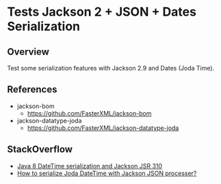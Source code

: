 # Tests Jackson 2 + JSON + Dates Serialization

## Overview

Test some serialization features with Jackson 2.9 and Dates (Joda Time).

## References

- jackson-bom
    - https://github.com/FasterXML/jackson-bom
- jackson-datatype-joda
    - https://github.com/FasterXML/jackson-datatype-joda

## StackOverflow

- [Java 8 DateTime serialization and Jackson JSR 310](https://stackoverflow.com/questions/32026837/java-8-datetime-serialization-and-jackson-jsr-310)
- [How to serialize Joda DateTime with Jackson JSON processer?](https://stackoverflow.com/questions/3269459/how-to-serialize-joda-datetime-with-jackson-json-processer)
